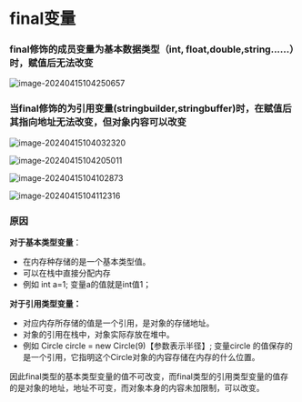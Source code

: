 # final变量

### final修饰的成员变量为基本数据类型（int, float,double,string......）时，赋值后无法改变

![image-20240415104250657](C:\Users\25762\AppData\Roaming\Typora\typora-user-images\image-20240415104250657.png)

### 当final修饰的为引用变量(stringbuilder,stringbuffer)时，在赋值后其指向地址无法改变，但对象内容可以改变

![image-20240415104032320](C:\Users\25762\AppData\Roaming\Typora\typora-user-images\image-20240415104032320.png)

![image-20240415104205011](C:\Users\25762\AppData\Roaming\Typora\typora-user-images\image-20240415104205011.png)

![image-20240415104102873](C:\Users\25762\AppData\Roaming\Typora\typora-user-images\image-20240415104102873.png)

![image-20240415104112316](C:\Users\25762\AppData\Roaming\Typora\typora-user-images\image-20240415104112316.png)

### 原因

**对于基本类型变量**：

- 在内存种存储的是一个基本类型值。
- 可以在栈中直接分配内存
- 例如 int a=1; 变量a的值就是int值1；

**对于引用类型变量：**

- 对应内存所存储的值是一个引用，是对象的存储地址。
- 对象的引用在栈中，对象实际存放在堆中。
- 例如 Circle circle = new Circle(9)【参数表示半径】; 变量circle 的值保存的是一个引用，它指明这个Circle对象的内容存储在内存的什么位置。

因此final类型的基本类型变量的值不可改变，而final类型的引用类型变量的值存的是对象的地址，地址不可变，而对象本身的内容未加限制，可以改变。